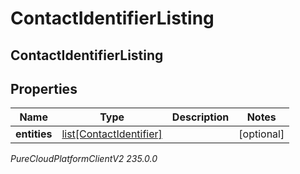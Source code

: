 # ContactIdentifierListing

## ContactIdentifierListing

## Properties

|Name | Type | Description | Notes|
|------------ | ------------- | ------------- | -------------|
| **entities** | [list[ContactIdentifier]](ContactIdentifier) |  | [optional] |



_PureCloudPlatformClientV2 235.0.0_
